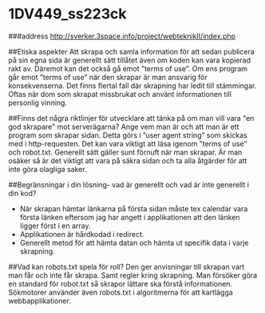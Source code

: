 # 1DV449_ss223ck
###address
http://sverker.3space.info/project/webteknikII/index.php

##Etiska aspekter
Att skrapa och samla information för att sedan publicera på sin egna sida är generellt sätt tillåtet även om koden kan vara kopierad rakt av. Däremot kan det också gå emot ”terms of use”.  Om ens program går emot ”terms of use” när den skrapar är man ansvarig för konsekvenserna. Det finns flertal fall där skrapning har ledit till stämmingar. Oftas när dom som skrapat missbrukat och använt informationen till personlig vinning.

##Finns det några riktlinjer för utvecklare att tänka på om man vill vara "en god skrapare" mot serverägarna?
Ange vem man är och att man är ett program som skrapar sidan. Detta görs i ”user agent string” som skickas med i http-requesten. Det kan vara viktigt att läsa igenom ”terms of use” och robot.txt. Generellt sätt gäller sunt förnuft när man skrapar. Är man osäker så är det viktigt att vara på säkra sidan och ta alla åtgärder för att inte göra olagliga saker.

##Begränsningar i din lösning- vad är generellt och vad är inte generellt i din kod?
* När skrapan hämtar länkarna på första sidan måste tex calendar vara första länken eftersom jag har angett i applikationen att den länken ligger först i en array.
* Applikationen är hårdkodad i redirect. 
* Generellt metod för att hämta datan och hämta ut specifik data i varje skrapning.

##Vad kan robots.txt spela för roll?
Den ger anvisningar till skrapan vart man får och inte får skrapa. Samt regler kring skrapning. Man försöker göra en standard för robot.txt så skrapor lättare ska förstå informationen. Sökmotorer använder även robots.txt i algoritmerna för att kartlägga webbapplikationer. 
